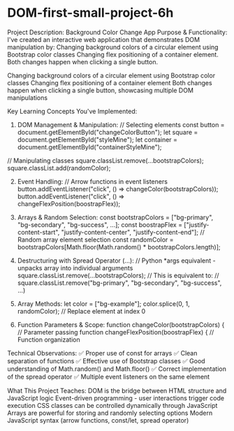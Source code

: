 # DOM-first-small-project-6h
Project Description: Background Color Change App Purpose &amp; Functionality: I've created an interactive web application that demonstrates DOM manipulation by:  Changing background colors of a circular element using Bootstrap color classes Changing flex positioning of a container element. Both changes happen when clicking a single button.

Changing background colors of a circular element using Bootstrap color classes
Changing flex positioning of a container element
Both changes happen when clicking a single button, showcasing multiple DOM manipulations

Key Learning Concepts You've Implemented:
1. DOM Management & Manipulation:
// Selecting elements
const button = document.getElementById("changeColorButton");
let square = document.getElementById("styleMine");
let container = document.getElementById("containerStyleMine");

// Manipulating classes
square.classList.remove(...bootstrapColors);
square.classList.add(randomColor);

2. Event Handling:
// Arrow functions in event listeners
button.addEventListener("click", () => changeColor(bootstrapColors));
button.addEventListener("click", () => changeFlexPosition(boostrapFlex));

3. Arrays & Random Selection:
const bootstrapColors = ["bg-primary", "bg-secondary", "bg-success", ...];
const boostrapFlex = ["justify-content-start", "justify-content-center", "justify-content-end"];
// Random array element selection
const randomColor = bootstrapColors[Math.floor(Math.random() * bootstrapColors.length)];

4. Destructuring with Spread Operator (...):
// Python *args equivalent - unpacks array into individual arguments
square.classList.remove(...bootstrapColors);
// This is equivalent to:
// square.classList.remove("bg-primary", "bg-secondary", "bg-success", ...)

5. Array Methods:
let color = ["bg-example"];
color.splice(0, 1, randomColor); // Replace element at index 0

6. Function Parameters & Scope:
function changeColor(bootstrapColors) { // Parameter passing
function changeFlexPosition(boostrapFlex) { // Function organization

Technical Observations:
✅ Proper use of const for arrays
✅ Clean separation of functions
✅ Effective use of Bootstrap classes
✅ Good understanding of Math.random() and Math.floor()
✅ Correct implementation of the spread operator
✅ Multiple event listeners on the same element

What This Project Teaches:
DOM is the bridge between HTML structure and JavaScript logic
Event-driven programming - user interactions trigger code execution
CSS classes can be controlled dynamically through JavaScript
Arrays are powerful for storing and randomly selecting options
Modern JavaScript syntax (arrow functions, const/let, spread operator)


